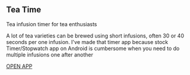## Tea Time

Tea infusion timer for tea enthusiasts

A lot of tea varieties can be brewed using short infusions, often 30 or 40 seconds per one infusion. I've made that timer app because stock Timer/Stopwatch app on Android is cumbersome when you need to do multiple infusions one after another

[OPEN APP](https://alpatovdanila.github.io/tea-time/)
